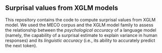 ## Surprisal values from XGLM models
This repository contains the code to compute surprisal values from XGLM model. We used the MECO corpus and the XGLM model family to assess the relationship between the _psychological accuracy_ of a language model (namely, the capability of a surprisal estimate to explain variance in human responses) and its _linguistic accuracy_ (i.e., its ability to accurately predict the next token).

